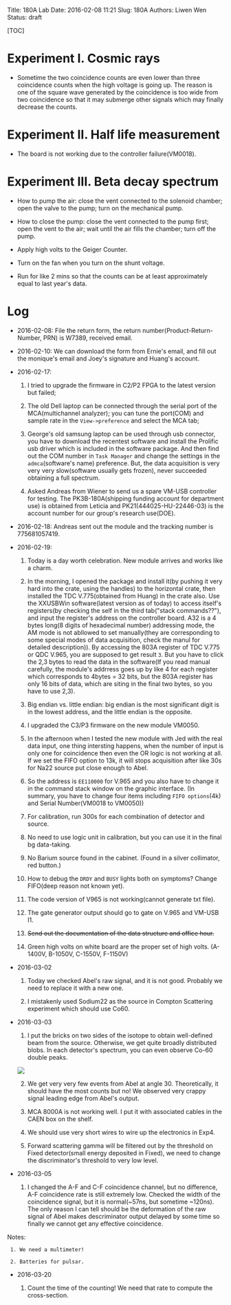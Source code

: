 Title: 180A Lab
Date: 2016-02-08 11:21
Slug: 180A
Authors: Liwen Wen
Status: draft

[TOC]

# Experiment I. Cosmic rays

  * Sometime the two coincidence counts are even lower than three coincidence counts when the high voltage is going up. The reason is one of the square wave generated by the coincidence is too wide from two coincidence so that it may submerge other signals which may finally decrease the counts.  


# Experiment II. Half life measurement

  * The board is not working due to the controller failure(VM0018). 

# Experiment III. Beta decay spectrum

  * How to pump the air: close the vent connected to the solenoid chamber; open the valve to the pump; turn on the mechanical pump.

  * How to close the pump: close the vent connected to the pump first; open the vent to the air; wait until the air fills the chamber; 
turn off the pump.

  * Apply high volts to the Geiger Counter.

  * Turn on the fan when you turn on the shunt voltage.

  * Run for like 2 mins so that the counts can be at least approximately equal to last year's data.
 
# Log

  * 2016-02-08: File the return form, the return number(Product-Return-Number, PRN) is W7389, received email.

  * 2016-02-10: We can download the form from Ernie's email, and fill out the monique's email and Joey's signature and Huang's account.

  * 2016-02-17: 

     1. I tried to upgrade the firmware in C2/P2 FPGA to the latest version but failed;

     2. The old Dell laptop can be connected through the serial port of the MCA(multichannel analyzer); you can tune the port(COM) and sample rate in the `View->preference` and select the MCA tab;

     3. George's old samsung laptop can be used through usb connector, you have to download the recentest software and install the Prolific usb driver which is included in the software package. And then find out the COM number in `Task Manager` and change the settings in the `admca`(software's name) preference. But, the data acquisition is very very very slow(software usually gets frozen), never succeeded obtaining a full spectrum.

     4. Asked Andreas from Wiener to send us a spare VM-USB controller for testing. The PK3B-180A(shipping funding account for department use) is obtained from Leticia and PK21(444025-HU-22446-03) is the account number for our group's research use(DOE).

   * 2016-02-18: Andreas sent out the module and the tracking number is 775681057419.

   * 2016-02-19: 
      
      1. Today is a day worth celebration. New module arrives and works like a charm.

      2. In the morning, I opened the package and install it(by pushing it very hard into the crate, using the handles) to the horizontal crate, then installed the TDC V.775(obtained from Huang) in the crate also. Use the XXUSBWin software(latest version as of today) to access itself's registers(by checking the self in the third tab("stack commands??"), and input the register's address on the controller board. A32 is a 4 bytes long(8 digits of hexadecimal number) addressing mode, the AM mode is not abllowed to set manually(they are corresponding to some special modes of data acquisition, check the manul for detailed description)). By accessing the 803A register of TDC V.775 or QDC V.965, you are supposed to get result `3`. But you have to click the 2,3 bytes to read the data in the software(If you read manual carefully, the module's addrress goes up by like 4 for each register which corresponds to 4bytes = 32 bits, but the 803A register has only 16 bits of data, which are siting in the final two bytes, so you have to use 2,3).  

     3. Big endian vs. little endian: big endian is the most significant digit is in the lowest address, and the little endian is the opposite. 

     4. I upgraded the C3/P3 firmware on the new module VM0050.

     5. In the afternoon when I tested the new module with Jed with the real data input, one thing intersting happens, when the number of input is only one for coincidence then even the OR logic is not working at all. If we set the FIFO option to 13k, it will stops acquisition after like 30s for Na22 source put close enough to Abel.

     6. So the address is `EE110000` for V.965 and you also have to change it in the command stack window on the graphic interface. (In summary, you have to change four items including `FIFO options`(4k) and Serial Number(VM0018 to VM0050))

     7. For calibration, run 300s for each combination of detector and source. 

     8. No need to use logic unit in calibration, but you can use it in the final bg data-taking.
   
     9. No Barium source found in the cabinet. (Found in a silver collimator, red button.)

     10. How to debug the `DRDY` and `BUSY` lights both on symptoms? Change FIFO(deep reason not known yet).

     11. The code version of V965 is not working(cannot generate txt file).  

     12. The gate generator output should go to gate on V.965 and VM-USB I1.   

     13. <del>Send out the documentation of the data structure and office hour.</del>

     14. Green high volts on white board are the proper set of high volts. (A-1400V, B-1050V, C-1550V, F-1150V)

  * 2016-03-02

     1. Today we checked Abel's raw signal, and it is not good. Probably we need to replace it with a new one.

     2. I mistakenly used Sodium22 as the source in Compton Scattering experiment which should use Co60.

  * 2016-03-03
  
     1. I put the bricks on two sides of the isotope to obtain well-defined beam from the source. Otherwise, we get quite broadly distributed blobs. In each detector's spectrum, you can even observe Co-60 double peaks. 

     ![]({attach}/plots/180A_Exp4_Final_Setup.JPG)

     2. We get very very few events from Abel at angle 30. Theoretically, it should have the most counts but no! We observed very crappy signal leading edge from Abel's output.  

     3. MCA 8000A is not working well. I put it with associated cables in the CAEN box on the shelf.

     4. We should use very short wires to wire up the electronics in Exp4.

     5. Forward scattering gamma will be filtered out by the threshold on Fixed detector(small energy deposited in Fixed), we need to change the discriminator's threshold to very low level. 

  * 2016-03-05

     1. I changed the A-F and C-F coincidence channel, but no difference, A-F coincidence rate is still extremely low. Checked the width of the coincidence signal, but it is normal(~57ns, but sometime ~120ns). The only reason I can tell should be the deformation of the raw signal of Abel makes descriminator output delayed by some time so finally we cannot get any effective coincidence.

Notes:

     1. We need a multimeter!

     2. Batteries for pulsar.

  * 2016-03-20
     
     1. Count the time of the counting! We need that rate to compute the cross-section.
